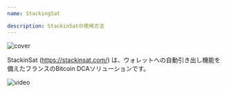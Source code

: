 ```yaml
---
name: StackingSat

description: StackinSatの使用方法
---
```


![cover](assets/cover.jpeg)

StackinSat (https://stackinsat.com/) は、ウォレットへの自動引き出し機能を備えたフランスのBitcoin DCAソリューションです。

![video](https://www.youtube.com/watch?v=mpT3kJDfRVw)